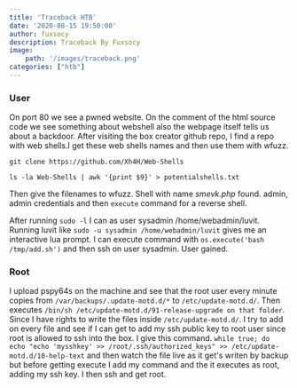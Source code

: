 ```yaml
---
title: 'Traceback HTB'
date: '2020-08-15 19:50:00'
author: fuxsocy
description: Traceback By Fuxsocy
image: 
    path: '/images/traceback.png'
categories: ["htb"]
---
```


### User

On port 80 we see a pwned website. On the comment of the html source code we see something about webshell also the webpage itself tells us about a backdoor. After visiting the box creator github repo, I find a repo with web shells.I get these web shells names and then use them with wfuzz.

```
git clone https://github.com/Xh4H/Web-Shells

```

`ls -la Web-Shells | awk '{print $9}' > potentialshells.txt`

Then give the filenames to wfuzz. Shell with name _smevk.php_ found. admin, admin credentials and then `execute` command for a reverse shell.

After running `sudo -l` I can as user sysadmin /home/webadmin/luvit. Running luvit like `sudo -u sysadmin /home/webadmin/luvit` gives me an interactive lua prompt. I can execute command with `os.execute('bash /tmp/add.sh')`  and then ssh on user sysadmin. User gained.


### Root

I upload pspy64s on the machine and see that the root user every minute copies from `/var/backups/.update-motd.d/*` to `/etc/update-motd.d/`. Then executes `/bin/sh /etc/update-motd.d/91-release-upgrade on that folder`. Since I have rights to write the files inside `/etc/update-motd.d/`. I try to add on every file and see if I can get to add my ssh public key to root user since root is allowed to ssh into the box. I give this command. `while true; do echo "echo 'mysshkey' >> /root/.ssh/authorized_keys" >> /etc/update-motd.d/10-help-text` and then watch the file live as it get's writen by backup but before getting execute I add my command and the it executes as root, adding my ssh key. I then ssh and get root.

